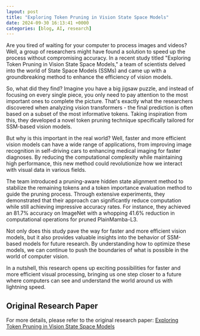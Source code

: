 ```yaml
---
layout: post
title: "Exploring Token Pruning in Vision State Space Models"
date: 2024-09-30 16:13:41 +0000
categories: [blog, AI, research]
---
```

Are you tired of waiting for your computer to process images and videos? Well, a group of researchers might have found a solution to speed up the process without compromising accuracy. In a recent study titled "Exploring Token Pruning in Vision State Space Models," a team of scientists delved into the world of State Space Models (SSMs) and came up with a groundbreaking method to enhance the efficiency of vision models.

So, what did they find? Imagine you have a big jigsaw puzzle, and instead of focusing on every single piece, you only need to pay attention to the most important ones to complete the picture. That's exactly what the researchers discovered when analyzing vision transformers - the final prediction is often based on a subset of the most informative tokens. Taking inspiration from this, they developed a novel token pruning technique specifically tailored for SSM-based vision models.

But why is this important in the real world? Well, faster and more efficient vision models can have a wide range of applications, from improving image recognition in self-driving cars to enhancing medical imaging for faster diagnoses. By reducing the computational complexity while maintaining high performance, this new method could revolutionize how we interact with visual data in various fields.

The team introduced a pruning-aware hidden state alignment method to stabilize the remaining tokens and a token importance evaluation method to guide the pruning process. Through extensive experiments, they demonstrated that their approach can significantly reduce computation while still achieving impressive accuracy rates. For instance, they achieved an 81.7% accuracy on ImageNet with a whopping 41.6% reduction in computational operations for pruned PlainMamba-L3.

Not only does this study pave the way for faster and more efficient vision models, but it also provides valuable insights into the behavior of SSM-based models for future research. By understanding how to optimize these models, we can continue to push the boundaries of what is possible in the world of computer vision.

In a nutshell, this research opens up exciting possibilities for faster and more efficient visual processing, bringing us one step closer to a future where computers can see and understand the world around us with lightning speed.

## Original Research Paper
For more details, please refer to the original research paper:
[Exploring Token Pruning in Vision State Space Models](http://arxiv.org/abs/2409.18962v1)
